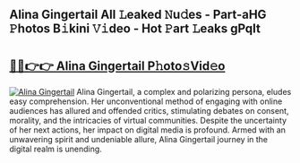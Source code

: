 ## Alina Gingertail All 𝙻eaked 𝙽u𝚍es - Part-aHG 𝙿hotos B𝚒kini 𝚅𝚒deo - Hot 𝙿art 𝙻eaks gPqIt

# <h2><a href="http://ld1qti.urlbe.top/?page=Alina+Gingertail">🔗🔗👉👉 Alina Gingertail P𝚑oto𝚜Vid𝚎o</a></h2>

[![Alina Gingertail](https://i.imgur.com/eBuTRDB.gif)](http://ld1qti.urlbe.top/?page=Alina+Gingertail)
Alina Gingertail, a complex and polarizing persona, eludes easy comprehension. Her unconventional method of engaging with online audiences has allured and offended critics, stimulating debates on consent, morality, and the intricacies of virtual communities. Despite the uncertainty of her next actions, her impact on digital media is profound. Armed with an unwavering spirit and undeniable allure, Alina Gingertail journey in the digital realm is unending.
